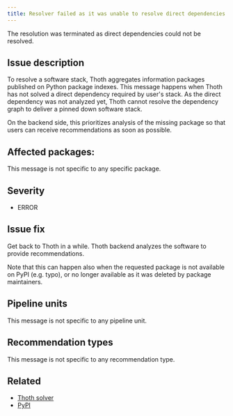 ```yaml
---
title: Resolver failed as it was unable to resolve direct dependencies
---
```


The resolution was terminated as direct dependencies could not be resolved.

## Issue description

To resolve a software stack, Thoth aggregates information packages published on
Python package indexes. This message happens when Thoth has not solved a direct
dependency required by user's stack. As the direct dependency was not analyzed
yet, Thoth cannot resolve the dependency graph to deliver a pinned down
software stack.

On the backend side, this prioritizes analysis of the missing package so that
users can receive recommendations as soon as possible.

## Affected packages:

This message is not specific to any specific package.

## Severity

 * ERROR

## Issue fix

Get back to Thoth in a while. Thoth backend analyzes the software to provide
recommendations.

Note that this can happen also when the requested package is not available on PyPI
(e.g. typo), or no longer available as it was deleted by package maintainers.

## Pipeline units

This message is not specific to any pipeline unit.

## Recommendation types

This message is not specific to any recommendation type.

## Related

 * [Thoth solver][1]
 * [PyPI][2]

[1]: https://github.com/thoth-station/solver
[2]: https://pypi.org/
